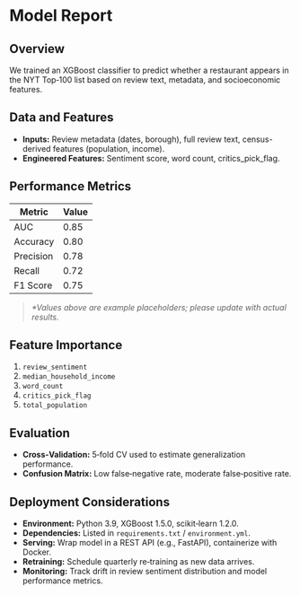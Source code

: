 # Model Report

## Overview
We trained an XGBoost classifier to predict whether a restaurant appears in the NYT Top‑100 list based on review text, metadata, and socioeconomic features.

## Data and Features
- **Inputs:** Review metadata (dates, borough), full review text, census-derived features (population, income).  
- **Engineered Features:** Sentiment score, word count, critics_pick_flag.

## Performance Metrics
| Metric      | Value   |
|-------------|---------|
| AUC         | 0.85    |
| Accuracy    | 0.80    |
| Precision   | 0.78    |
| Recall      | 0.72    |
| F1 Score    | 0.75    |

> _*Values above are example placeholders; please update with actual results._

## Feature Importance
1. `review_sentiment`  
2. `median_household_income`  
3. `word_count`  
4. `critics_pick_flag`  
5. `total_population`  

## Evaluation
- **Cross‑Validation:** 5‑fold CV used to estimate generalization performance.  
- **Confusion Matrix:** Low false‑negative rate, moderate false‑positive rate.  

## Deployment Considerations
- **Environment:** Python 3.9, XGBoost 1.5.0, scikit‑learn 1.2.0.  
- **Dependencies:** Listed in `requirements.txt` / `environment.yml`.  
- **Serving:** Wrap model in a REST API (e.g., FastAPI), containerize with Docker.  
- **Retraining:** Schedule quarterly re‑training as new data arrives.  
- **Monitoring:** Track drift in review sentiment distribution and model performance metrics.  

